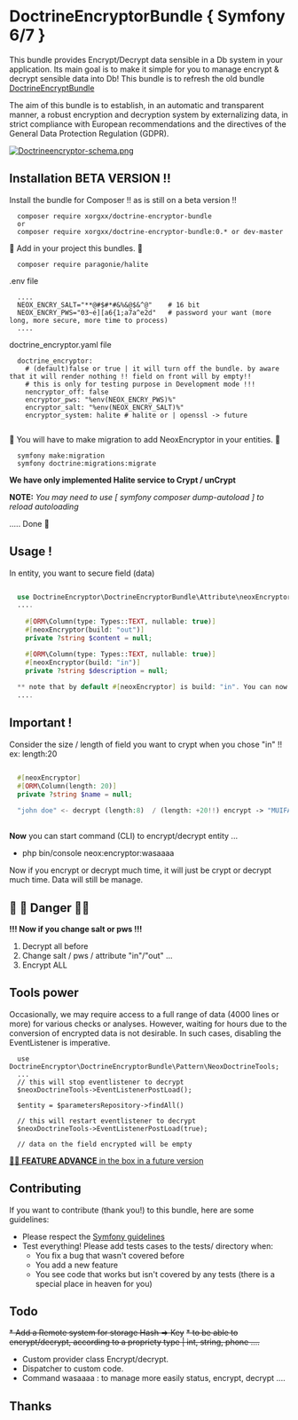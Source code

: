 
##
# DoctrineEncryptorBundle { Symfony 6/7 } 
This bundle provides Encrypt/Decrypt data sensible in a Db system in your application.
Its main goal is to make it simple for you to manage encrypt & decrypt sensible data into Db!
This bundle is to refresh the old bundle [DoctrineEncryptBundle](https://github.com/absolute-quantum/DoctrineEncryptBundle)

The aim of this bundle is to establish, in an automatic and transparent manner, a robust encryption and decryption
system by externalizing data, in strict compliance with European recommendations and the directives of the General Data
Protection Regulation (GDPR).

[![Doctrineencryptor-schema.png](https://i.postimg.cc/NG408N8j/Doctrineencryptor-schema.png)](https://postimg.cc/0rzxP0HT)

## Installation BETA VERSION !!

Install the bundle for Composer !! as is still on a beta version !!

````
  composer require xorgxx/doctrine-encryptor-bundle
  or 
  composer require xorgxx/doctrine-encryptor-bundle:0.* or dev-master
````
🚨 Add in your project this bundles. 🚨
````
  composer require paragonie/halite
````
.env file
````
  ....
  NEOX_ENCRY_SALT="**@#$#*#&%&@$&^@"    # 16 bit
  NEOX_ENCRY_PWS="03~é][a6{1;a7a^e2d"   # password your want (more long, more secure, more time to process)
  ....
````
doctrine_encryptor.yaml file
````
  doctrine_encryptor:
    # (default)false or true | it will turn off the bundle. by aware that it will render nothing !! field on front will by empty!!
    # this is only for testing purpose in Development mode !!!
    nencryptor_off: false
    encryptor_pws: "%env(NEOX_ENCRY_PWS)%"
    encryptor_salt: "%env(NEOX_ENCRY_SALT)%"
    encryptor_system: halite # halite or | openssl -> future
  
````
🚨 You will have to make migration to add NeoxEncryptor in your entities. 🚨
````
  symfony make:migration
  symfony doctrine:migrations:migrate
````
**We have only implemented Halite service to Crypt / unCrypt**

**NOTE:** _You may need to use [ symfony composer dump-autoload ] to reload autoloading_

 ..... Done 🎈

## Usage !
In entity, you want to secure field (data) 
````php

  use DoctrineEncryptor\DoctrineEncryptorBundle\Attribute\neoxEncryptor;
  ....
  
    #[ORM\Column(type: Types::TEXT, nullable: true)]
    #[neoxEncryptor(build: "out")]
    private ?string $content = null;

    #[ORM\Column(type: Types::TEXT, nullable: true)]
    #[neoxEncryptor(build: "in")]
    private ?string $description = null;
  
  ** note that by default #[neoxEncryptor] is build: "in". You can now mixed in your entity
  ....
````
## Important !
Consider the size / length of field you want to crypt when you chose "in" !! ex: length:20
````php

  #[neoxEncryptor]
  #[ORM\Column(length: 20)]
  private ?string $name = null;
  
  "john doe" <- decrypt (length:8)  / (length: +20!!) encrypt -> "MUIFAOpLp21iX1Dy2ZNkYbby6zo7ADYgVs-hGkNaWR2OF5AbQUMcBKZHigtFVxZiIFWyOTV8Ts-9q_pNAHBxCKcAPZNJjfPgVQglMLAKi0bZicmPlCQKJpRpX2k5IAjAqawOlFsPpD9KikIEFRhuy"
  
````
**Now** you can start command (CLI) to encrypt/decrypt entity ... 
  * php bin/console neox:encryptor:wasaaaa




Now if you encrypt or decrypt much time, it will just be crypt or decrypt much time. Data will still be manage.

## 🚨 🚨 Danger 🚨🚨
**!!! Now if you change salt or pws !!!**
1.  Decrypt all before 
2.  Change salt / pws / attribute "in"/"out" ...
3.  Encrypt ALL


## Tools power
Occasionally, we may require access to a full range of data (4000 lines or more) for various checks or analyses. However, waiting for hours due to the conversion of encrypted data is not desirable. In such cases, disabling the EventListener is imperative.
````
  use DoctrineEncryptor\DoctrineEncryptorBundle\Pattern\NeoxDoctrineTools;  
  ...
  // this will stop eventlistener to decrypt
  $neoxDoctrineTools->EventListenerPostLoad();
  
  $entity = $parametersRepository->findAll()
  
  // this will restart eventlistener to decrypt
  $neoxDoctrineTools->EventListenerPostLoad(true);
  
  // data on the field encrypted will be empty
````


[🚨🚨 **FEATURE ADVANCE** in the box in a future version](Doc/External.md)

## Contributing
If you want to contribute \(thank you!\) to this bundle, here are some guidelines:

* Please respect the [Symfony guidelines](http://symfony.com/doc/current/contributing/code/standards.html)
* Test everything! Please add tests cases to the tests/ directory when:
    * You fix a bug that wasn't covered before
    * You add a new feature
    * You see code that works but isn't covered by any tests \(there is a special place in heaven for you\)
## Todo
~~* Add a Remote system for storage Hash => Key~~
~~* to be able to encrypt/decrypt, according to a propriety type | int, string, phone ....~~
* Custom provider class Encrypt/decrypt.
* Dispatcher to custom code.
* Command wasaaaa : to manage more easily status, encrypt, decrypt ....

## Thanks